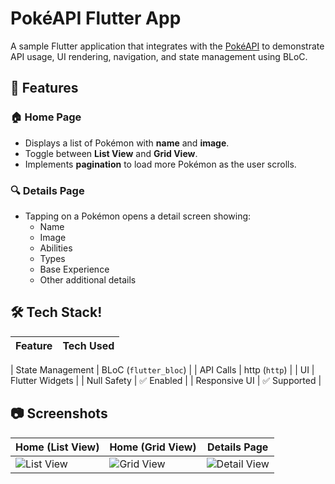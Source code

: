 # PokéAPI Flutter App

A sample Flutter application that integrates with the [PokéAPI](https://pokeapi.co/) to demonstrate API usage, UI rendering, navigation, and state management using BLoC.

## 📱 Features

### 🏠 Home Page
- Displays a list of Pokémon with **name** and **image**.
- Toggle between **List View** and **Grid View**.
- Implements **pagination** to load more Pokémon as the user scrolls.

### 🔍 Details Page
- Tapping on a Pokémon opens a detail screen showing:
  - Name
  - Image
  - Abilities
  - Types
  - Base Experience
  - Other additional details

## 🛠️ Tech Stack!

| Feature         | Tech Used        |
|----------------|------------------|

| State Management | BLoC (`flutter_bloc`) |
| API Calls        | http (`http`)     |
| UI              | Flutter Widgets |
| Null Safety     | ✅ Enabled       |
| Responsive UI   | ✅ Supported     |

## 📷 Screenshots

| Home (List View) | Home (Grid View) | Details Page |
|------------------|------------------|--------------|
| ![List View](https://github.com/user-attachments/assets/9d8b6dad-9bb7-493d-9f0b-3ad586452f95) | ![Grid View](https://github.com/user-attachments/assets/7d0e9558-aa0b-4a6a-94b1-f42c27d4caee)| ![Detail View](https://github.com/user-attachments/assets/d28382b8-526e-488e-a6c4-a61d32e1cfdb) |
